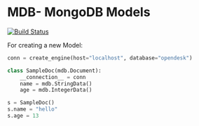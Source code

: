 
<h1>MDB- MongoDB Models </h1>  

[![Build Status](https://travis-ci.org/RevelutionWind/MDB.svg?branch=master)](https://travis-ci.org/RevelutionWind/MDB)

For creating a new Model:

```python
conn = create_engine(host="localhost", database="opendesk")

class SampleDoc(mdb.Document):
    __connection__ = conn
    name = mdb.StringData()
    age = mdb.IntegerData()

s = SampleDoc()
s.name = "hello"
s.age = 13

```